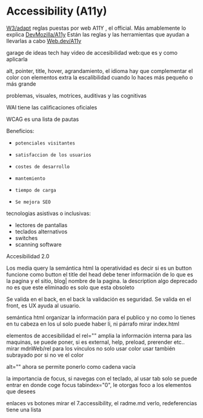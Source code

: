 # Accessibility (A11y)

[W3/adapt](https://www.w3.org/WAI/adapt) reglas puestas por web A11Y , el official.
Más amablemente lo explica [DevMozilla/A11y](https://developer.mozilla.org/es/docs/Web/Accessibility)
Están las reglas y las herramientas que ayudan a llevarlas a cabo
[Web.dev/A11y](https://web.dev/accessibility) 

garage de ideas tech hay video de accesibilidad web:que es y como aplicarla

alt, pointer, title, hover, agrandamiento, el idioma
hay que complementar el color con elementos extra
la escalibilidad cuando lo haces más pequeño o más grande

problemas, visuales, motrices, auditivas y las cognitivas

WAI tiene las calificaciones oficiales

WCAG es una lista de pautas 

Beneficios:
-     potenciales visitantes
-     satisfaccion de los usuarios
-     costes de desarrollo  
-     mantemiento 
-     tiempo de carga
-     Se mejora SEO

tecnologias asistivas o inclusivas:
- lectores de pantallas
- teclados alternativos
- switches 
- scanning software

Accesibilidad 2.0

Los media query
la semántica html
la operatividad es decir si es un button funcione como button
el title del head debe tener información de lo que es la pagina y el sitio, blog| nombre de la pagina.
la description
algo deprecado no es que este eliminado es solo que esta obsoleto

Se valida en el back, en el back la validación es seguridad.
Se valida en el front, es UX ayuda al usuario.

semántica html
    organizar la información para el publico y no como lo tienes en tu cabeza
    en los ul solo puede haber li, ni párrafo 
    mirar index.html

elementos de accesibilidad
el rel="" amplia la información interna para las maquinas, se puede poner, si es external, help, preload, prerender etc.. mirar mdnWeb/rel
para los vínculos no solo usar color usar también subrayado por si no ve el color

alt="" ahora se permite ponerlo como cadena vacía

la importancia de focus, si navegas con el teclado, al usar tab solo se puede entrar en donde coge focus tabindex="0", le otorgas foco a los elementos que desees

enlaces vs botones
mirar el 7.accessibility, el radme.md verlo, redeferencias tiene una lista